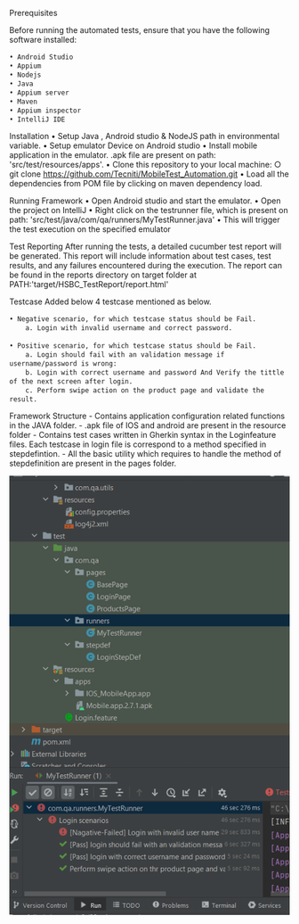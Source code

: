 Prerequisites

Before running the automated tests, ensure that you have the following software installed:

	• Android Studio
	• Appium
	• Nodejs
	• Java
	• Appium server
	• Maven
	• Appium inspector
	• IntelliJ IDE

Installation
	• Setup Java , Android studio & NodeJS path in environmental variable.
	• Setup emulator Device on Android studio
	• Install mobile application in the emulator. .apk file are present on path: 'src/test/resources/apps'.
	• Clone this repository to your local machine:
		○ git clone https://github.com/Tecniti/MobileTest_Automation.git
	• Load all the dependencies from POM file by clicking on maven dependency load.

Running Framework
	• Open Android studio and start the emulator.
	• Open the project on IntelliJ
	• Right click on the testrunner file, which is present on path: 'src/test/java/com/qa/runners/MyTestRunner.java'
	• This will trigger the test execution on the specified emulator

Test Reporting
	After running the tests, a detailed cucumber test report will be generated. This report will include information about test cases, test results, and any failures encountered during the execution.
	The report can be found in the reports directory on target folder at PATH:'target/HSBC_TestReport/report.html'


Testcase
	Added below 4 testcase mentioned as below.

	• Negative scenario, for which testcase status should be Fail.
		a. Login with invalid username and correct password.

	• Positive scenario, for which testcase status should be Fail.
		a. Login should fail with an validation message if username/password is wrong:
		b. Login with correct username and password And Verify the tittle of the next screen after login.
		c. Perform swipe action on the product page and validate the result.

Framework Structure
	- Contains application configuration related functions in the JAVA folder.
	- .apk file of IOS and android are present in the resource folder
	- Contains test cases written in Gherkin syntax in the Loginfeature files. Each testcase in login file is correspond to a method specified in stepdefintion.
	- All the basic utility which requires to handle the method of stepdefinition are present in the pages folder.

![img.png](img.png)

